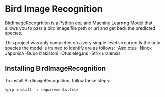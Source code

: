 # Bird Image Recognition

BirdImageRecognition is a Python app and Machine Learning Model that allows you to pass a bird image file path or url and get back the predicted species.

This project was only completed on a very simple level so currently the only species the model is trained to identify are as follows:
-Asio otus
-Ninox Japonica
-Bubo blakistoni
-Otus elegans
-Strix uralensis

## Installing BirdImageRecognition

To install BirdImageRecognition, follow these steps:

```
<pip install -r requirements.txt>
```
